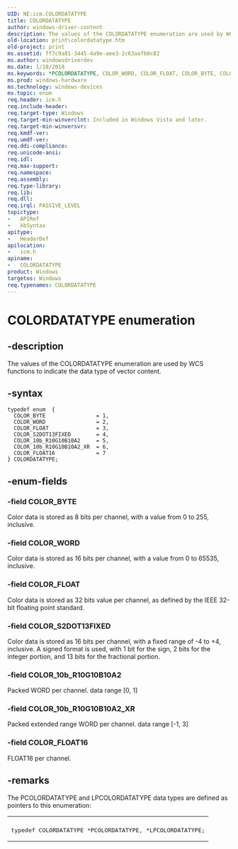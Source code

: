 ```yaml
---
UID: NE:icm.COLORDATATYPE
title: COLORDATATYPE
author: windows-driver-content
description: The values of the COLORDATATYPE enumeration are used by WCS functions to indicate the data type of vector content.
old-location: print\colordatatype.htm
old-project: print
ms.assetid: ff7c9a81-3445-4a9e-aee3-2c63aafb0c82
ms.author: windowsdriverdev
ms.date: 1/18/2018
ms.keywords: *PCOLORDATATYPE, COLOR_WORD, COLOR_FLOAT, COLOR_BYTE, COLOR_10b_R10G10B10A2, icm/COLOR_10b_R10G10B10A2_XR, COLOR_FLOAT16, icm/COLORDATATYPE, icm/COLOR_WORD, icm/COLOR_BYTE, COLORDATATYPE, icm/COLOR_FLOAT, COLOR_S2DOT13FIXED, print.colordatatype, icm/COLOR_S2DOT13FIXED, icm/COLOR_10b_R10G10B10A2, colorfnc_6619f1aa-d905-47ef-bd39-2fe34446e831.xml, COLOR_10b_R10G10B10A2_XR, COLORDATATYPE enumeration [Print Devices], icm/COLOR_FLOAT16
ms.prod: windows-hardware
ms.technology: windows-devices
ms.topic: enum
req.header: icm.h
req.include-header: 
req.target-type: Windows
req.target-min-winverclnt: Included in Windows Vista and later.
req.target-min-winversvr: 
req.kmdf-ver: 
req.umdf-ver: 
req.ddi-compliance: 
req.unicode-ansi: 
req.idl: 
req.max-support: 
req.namespace: 
req.assembly: 
req.type-library: 
req.lib: 
req.dll: 
req.irql: PASSIVE_LEVEL
topictype: 
-	APIRef
-	kbSyntax
apitype: 
-	HeaderDef
apilocation: 
-	icm.h
apiname: 
-	COLORDATATYPE
product: Windows
targetos: Windows
req.typenames: COLORDATATYPE
---
```


# COLORDATATYPE enumeration


## -description


The values of the COLORDATATYPE enumeration are used by WCS functions to indicate the data type of vector content.


## -syntax


````
typedef enum  { 
  COLOR_BYTE                = 1,
  COLOR_WORD                = 2,
  COLOR_FLOAT               = 3,
  COLOR_S2DOT13FIXED        = 4,
  COLOR_10b_R10G10B10A2     = 5,
  COLOR_10b_R10G10B10A2_XR  = 6,
  COLOR_FLOAT16             = 7
} COLORDATATYPE;
````


## -enum-fields




### -field COLOR_BYTE

Color data is stored as 8 bits per channel, with a value from 0 to 255, inclusive.


### -field COLOR_WORD

Color data is stored as 16 bits per channel, with a value from 0 to 65535, inclusive.


### -field COLOR_FLOAT

Color data is stored as 32 bits value per channel, as defined by the IEEE 32-bit floating point standard.


### -field COLOR_S2DOT13FIXED

Color data is stored as 16 bits per channel, with a fixed range of -4 to +4, inclusive. A signed format is used, with 1 bit for the sign, 2 bits for the integer portion, and 13 bits for the fractional portion.


### -field COLOR_10b_R10G10B10A2

Packed WORD per channel. data range [0, 1]


### -field COLOR_10b_R10G10B10A2_XR

Packed extended range WORD per channel. data range [-1, 3]


### -field COLOR_FLOAT16

FLOAT16 per channel.


## -remarks


The PCOLORDATATYPE and LPCOLORDATATYPE data types are defined as pointers to this enumeration:
<div class="code"><span codelanguage=""><table>
<tr>
<th></th>
</tr>
<tr>
<td>
<pre>typedef COLORDATATYPE *PCOLORDATATYPE, *LPCOLORDATATYPE;</pre>
</td>
</tr>
</table></span></div>

